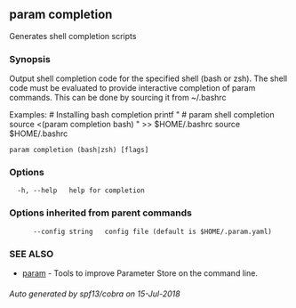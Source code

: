 ## param completion

Generates shell completion scripts

### Synopsis

Output shell completion code for the specified shell (bash or zsh).
The shell code must be evaluated to provide interactive completion of param commands.
This can be done by sourcing it from ~/.bashrc

Examples:
    # Installing bash completion
    printf "
    # param shell completion
    source <(param completion bash)
    " >> $HOME/.bashrc
    source $HOME/.bashrc

```
param completion (bash|zsh) [flags]
```

### Options

```
  -h, --help   help for completion
```

### Options inherited from parent commands

```
      --config string   config file (default is $HOME/.param.yaml)
```

### SEE ALSO

* [param](param.md)	 - Tools to improve Parameter Store on the command line.

###### Auto generated by spf13/cobra on 15-Jul-2018
